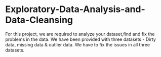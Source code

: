 # Exploratory-Data-Analysis-and-Data-Cleansing
For this project, we are required to analyze your dataset,find and fix the problems in the data. We have been provided with three datasets - Dirty data, missing data &amp; outlier data. We have to fix the issues in all three datasets.
